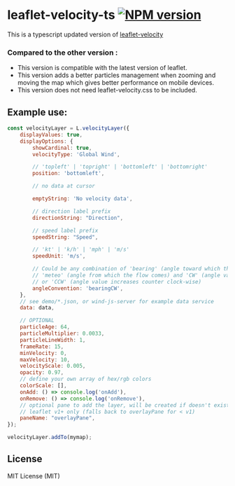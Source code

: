 # leaflet-velocity-ts [![NPM version][npm-image]][npm-url]

This is a typescript updated version of [leaflet-velocity](https://github.com/danwild/leaflet-velocity)

### Compared to the other version :

- This version is compatible with the latest version of leaflet.
- This version adds a better particles management when zooming and moving the map which gives better performance on mobile devices.
- This version does not need leaflet-velocity.css to be included.

## Example use:

```javascript
const velocityLayer = L.velocityLayer({
	displayValues: true,
	displayOptions: {
		showCardinal: true,
		velocityType: 'Global Wind',

		// 'topleft' | 'topright' | 'bottomleft' | 'bottomright'
		position: 'bottomleft',

		// no data at cursor

		emptyString: 'No velocity data',

		// direction label prefix
		directionString: "Direction",

		// speed label prefix
		speedString: "Speed",

		// 'kt' | 'k/h' | 'mph' | 'm/s'
		speedUnit: 'm/s',

		// Could be any combination of 'bearing' (angle toward which the flow goes) or
		// 'meteo' (angle from which the flow comes) and 'CW' (angle value increases clock-wise) 
		// or 'CCW' (angle value increases counter clock-wise)
		angleConvention: 'bearingCW',
	},
	// see demo/*.json, or wind-js-server for example data service
	data: data,

	// OPTIONAL
	particleAge: 64,
	particleMultiplier: 0.0033,
	particleLineWidth: 1,
	frameRate: 15,
	minVelocity: 0,
	maxVelocity: 10,
	velocityScale: 0.005,
	opacity: 0.97,
	// define your own array of hex/rgb colors
	colorScale: [],
	onAdd: () => console.log('onAdd'),
	onRemove: () => console.log('onRemove'),
	// optional pane to add the layer, will be created if doesn't exist
	// leaflet v1+ only (falls back to overlayPane for < v1)
	paneName: "overlayPane",
});

velocityLayer.addTo(mymap);
```

## License

MIT License (MIT)

[npm-image]: https://badge.fury.io/js/leaflet-velocity-ts.svg
[npm-url]: https://www.npmjs.com/package/leaflet-velocity-ts
